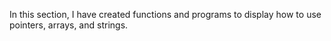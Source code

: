 In this section, I have created functions and programs to display how to use pointers, arrays, and strings. 